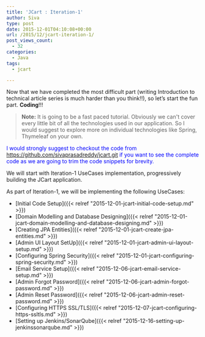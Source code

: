 ```yaml
---
title: 'JCart : Iteration-1'
author: Siva
type: post
date: 2015-12-01T04:10:08+00:00
url: /2015/12/jcart-iteration-1/
post_views_count:
  - 32
categories:
  - Java
tags:
  - jcart

---
```

Now that we have completed the most difficult part (writing Introduction to technical article series is much harder than you think!!), so let&#8217;s start the fun part. **Coding**!!!

> **Note:** It is going to be a fast paced tutorial. Obviously we can't cover every little bit of all the technologies used in our application. So I would suggest to explore more on individual technologies like Spring, Thymeleaf on your own.

<span style="color: #0000ff;">I would strongly suggest to checkout the code from <a style="color: #0000ff;" href="https://github.com/sivaprasadreddy/jcart.git" target="_blank">https://github.com/sivaprasadreddy/jcart.git</a> if you want to see the complete code as we are going to trim the code snippets for brevity.</span>

We will start with Iteration-1 UseCases implementation, progressively building the JCart application.

As part of Iteration-1, we will be implementing the following UseCases:

  * [Initial Code Setup]({{< relref "2015-12-01-jcart-initial-code-setup.md" >}}) 
  * [Domain Modelling and Database Designing]({{< relref "2015-12-01-jcart-domain-modelling-and-database-designing.md" >}}) 
  * [Creating JPA Entities]({{< relref "2015-12-01-jcart-create-jpa-entities.md" >}}) 
  * [Admin UI Layout SetUp]({{< relref "2015-12-01-jcart-admin-ui-layout-setup.md" >}}) 
  * [Configuring Spring Security]({{< relref "2015-12-01-jcart-configuring-spring-security.md" >}}) 
  * [Email Service Setup]({{< relref "2015-12-06-jcart-email-service-setup.md" >}}) 
  * [Admin Forgot Password]({{< relref "2015-12-06-jcart-admin-forgot-password.md" >}}) 
  * [Admin Reset Password]({{< relref "2015-12-06-jcart-admin-reset-password.md" >}}) 
  * [Configuring HTTPS SSL/TLS]({{< relref "2015-12-07-jcart-configuring-https-ssltls.md" >}}) 
  * [Setting up Jenkins/SonarQube]({{< relref "2015-12-16-setting-up-jenkinssonarqube.md" >}}) 


